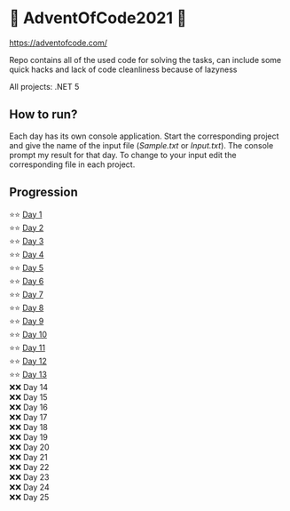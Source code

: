 # 🎄 AdventOfCode2021 🎄
https://adventofcode.com/

Repo contains all of the used code for solving the tasks, can include some quick hacks and lack of code cleanliness because of lazyness

All projects: .NET 5

## How to run?
Each day has its own console application. Start the corresponding project and give the name of the input file (*Sample.txt* or *Input.txt*). 
The console prompt my result for that day. To change to your input edit the corresponding file in each project.

## Progression
:star::star: [Day  1](/AdventOfCode2021/Day1) \
:star::star: [Day  2](/AdventOfCode2021/Day2) \
:star::star: [Day  3](/AdventOfCode2021/Day3) \
:star::star: [Day  4](/AdventOfCode2021/Day4) \
:star::star: [Day  5](/AdventOfCode2021/Day5)\
:star::star: [Day  6](/AdventOfCode2021/Day6)\
:star::star: [Day  7](/AdventOfCode2021/Day7)\
:star::star: [Day  8](/AdventOfCode2021/Day8)\
:star::star: [Day  9](/AdventOfCode2021/Day9) \
:star::star: [Day 10](/AdventOfCode2021/Day10) \
:star::star: [Day 11](/AdventOfCode2021/Day11) \
:star::star: [Day 12](/AdventOfCode2021/Day12) \
:star::star: [Day 13](/AdventOfCode2021/Day13) \
:x::x: Day 14 \
:x::x: Day 15 \
:x::x: Day 16 \
:x::x: Day 17 \
:x::x: Day 18 \
:x::x: Day 19 \
:x::x: Day 20 \
:x::x: Day 21 \
:x::x: Day 22 \
:x::x: Day 23 \
:x::x: Day 24 \
:x::x: Day 25
